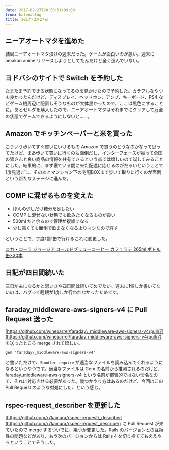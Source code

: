 ```yaml
---
date: 2017-02-27T20:58:51+09:00
from: hatenablog
title: 2017年2月27日
---
```

## ニーアオートマタを進めた

結局ニーアオートマタ漬けの週末だった。ゲームが面白いのが悪い。週末に amakan anime リリースしようとしてたんだけど全く進んでいない。

## ヨドバシのサイトで Switch を予約した

たまたま予約できる状態になってるのを見かけたので予約した。カラフルなやつも良かったんだけど、ディスプレイ、ヘッドホン、アンプ、キーボード、PS4 などゲーム機周辺に配置しそうなものが大体黒かったので、ここは黒色にすることに。あとゼルダを購入したので、ニーアオートマタはそれまでにクリアして万全の状態でゲームできるようにしないと……。

## Amazon でキッチンペーパーと米を買った

こういう歩いてすぐ買いにいけるもの Amazon で買うのどうなのかなって思ってたけど、まあ歩いて買いに行くのも面倒だし、インターフェースが揃って全国の皆さんと良い商品の情報を共有できるという点では嬉しいので試してみることにした。結果的に、まず寝ている間に来た配達に応じるのがだるいということで1度見過ごし、そのあとマンション下の宅配BOXまで歩いて取りに行くのが面倒という新たなステージに進んだ。

## COMP に混ぜるものを変えた

- ほんの少しだけ糖分を足したい
- COMP に混ぜない状態でも飲みたくなるものが良い
- 500ml だと余るので管理が複雑になる
- 少し高くても面倒で飲まなくなるよりマシなので許す

ということで、丁度1袋1缶で行けるこれに変更した。

[コカ・コーラ ジョージア コールドブリューコーヒー カフェラテ 265ml ボトル缶×30本](https://www.amazon.co.jp/dp/B01D4GJ2O6)
## 日記が四日間続いた

三日坊主になるかと思いきや四日間は続いてめでたい。週末に1個しか書いてないのは、バグって睡眠が1度しか行われなかったためです。

## faraday\_middleware-aws-signers-v4 に Pull Request 送った

[https://github.com/winebarrel/faraday\_middleware-aws-signers-v4/pull/7](https://github.com/winebarrel/faraday_middleware-aws-signers-v4/pull/7) を送ったところ merge されて嬉しい。

```
gem "faraday\_middleware-aws-signers-v4"
```

と書いただけで、`Bundler.require` が適当なファイルを読み込んでくれるようになるというやつです。適当なファイルは Gem の名前から推測されるのだけど、faraday\_middleware-aws-signers-v4 という名前が慣習的ではない命名なので、それに対応させる必要があった。幾つかやり方はあるのだけど、今回はこの Pull Request のような対処にした、という感じ。

## rspec-request\_describer を更新した

[https://github.com/r7kamura/rspec-request\_describer](https://github.com/r7kamura/rspec-request_describer) に Pull Request が来ていたので merge するついでに、幾つか変更した。Rails のバージョンとの互換性の問題などがあり、もう次のバージョンからは Rails 4 を切り捨ててもええやろということでそうした。

